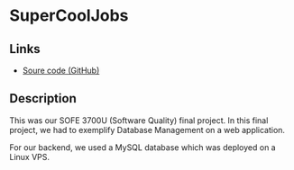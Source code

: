# SuperCoolJobs

## Links

- [Soure code (GitHub)](https://github.com/JeremyTubongbanua/sofe3700u-final-project)

## Description

This was our SOFE 3700U (Software Quality) final project. In this final project, we had to exemplify Database Management on a web application.

For our backend, we used a MySQL database which was deployed on a Linux VPS.
